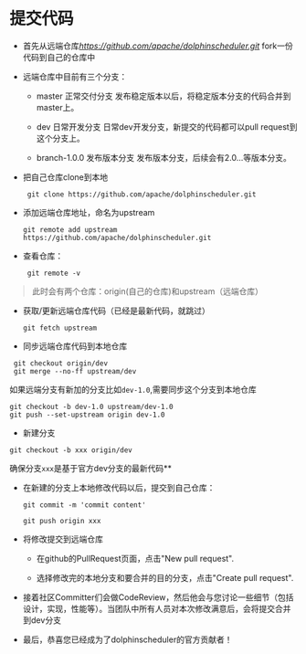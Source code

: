 # 提交代码

* 首先从远端仓库*https://github.com/apache/dolphinscheduler.git* fork一份代码到自己的仓库中

* 远端仓库中目前有三个分支：
    * master 正常交付分支
	   发布稳定版本以后，将稳定版本分支的代码合并到master上。
    
	* dev    日常开发分支
	   日常dev开发分支，新提交的代码都可以pull request到这个分支上。
	   
    * branch-1.0.0 发布版本分支
	   发布版本分支，后续会有2.0...等版本分支。

* 把自己仓库clone到本地
  
    ` git clone https://github.com/apache/dolphinscheduler.git`

*  添加远端仓库地址，命名为upstream

    ` git remote add upstream https://github.com/apache/dolphinscheduler.git `

*  查看仓库：

    ` git remote -v`

> 此时会有两个仓库：origin(自己的仓库)和upstream（远端仓库）

*  获取/更新远端仓库代码（已经是最新代码，就跳过）
  
    ` git fetch upstream `


* 同步远端仓库代码到本地仓库

```
 git checkout origin/dev
 git merge --no-ff upstream/dev
```

如果远端分支有新加的分支比如`dev-1.0`,需要同步这个分支到本地仓库

```
git checkout -b dev-1.0 upstream/dev-1.0
git push --set-upstream origin dev-1.0
```

* 新建分支

```
git checkout -b xxx origin/dev
```

确保分支`xxx`是基于官方dev分支的最新代码**


* 在新建的分支上本地修改代码以后，提交到自己仓库：
  
    `git commit -m 'commit content'`
    
    `git push origin xxx`

* 将修改提交到远端仓库

	* 在github的PullRequest页面，点击"New pull request".
	 
	* 选择修改完的本地分支和要合并的目的分支，点击"Create pull request".
	
* 接着社区Committer们会做CodeReview，然后他会与您讨论一些细节（包括设计，实现，性能等）。当团队中所有人员对本次修改满意后，会将提交合并到dev分支

* 最后，恭喜您已经成为了dolphinscheduler的官方贡献者！
